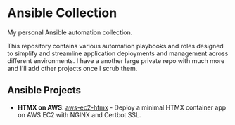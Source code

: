 # Ansible Collection

My personal Ansible automation collection.

This repository contains various automation playbooks and roles designed to simplify and streamline application deployments and management across different environments. I have a another large private repo with much more and I'll add other projects once I scrub them.

## Ansible Projects
- **HTMX on AWS**: [aws-ec2-htmx](https://github.com/mkonji008/ansible-collection/tree/aws-ec2-htmx) - Deploy a minimal HTMX container app on AWS EC2 with NGINX and Certbot SSL.

